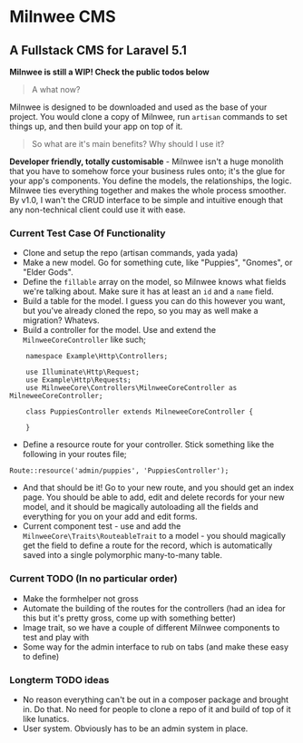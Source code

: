 # Milnwee CMS

## A Fullstack CMS for Laravel 5.1

__Milnwee is still a WIP! Check the public todos below__

> A what now?

Milnwee is designed to be downloaded and used as the base of your project. You would clone a copy of Milnwee, run `artisan` commands to set things up, and then build your app on top of it.

> So what are it's main benefits? Why should I use it?

__Developer friendly, totally customisable__ - Milnwee isn't a huge monolith that you have to somehow force your business rules onto; it's the glue for your app's components. You define the models, the relationships, the logic. Milnwee ties everything together and makes the whole process smoother. By v1.0, I wan't the CRUD interface to be simple and intuitive enough that any non-technical client could use it with ease.

### Current Test Case Of Functionality

- Clone and setup the repo (artisan commands, yada yada)
- Make a new model. Go for something cute, like "Puppies", "Gnomes", or "Elder Gods".
- Define the `fillable` array on the model, so Milnwee knows what fields we're talking about. Make sure it has at least an `id` and a `name` field.
- Build a table for the model. I guess you can do this however you want, but you've already cloned the repo, so you may as well make a migration? Whatevs.
- Build a controller for the model. Use and extend the `MilnweeCoreController` like such;
````
    namespace Example\Http\Controllers;

    use Illuminate\Http\Request;
    use Example\Http\Requests;
    use MilnweeCore\Controllers\MilnweeCoreController as MilneweeCoreController;

    class PuppiesController extends MilneweeCoreController {

    }
````
- Define a resource route for your controller. Stick something like the following in your routes file;
````
Route::resource('admin/puppies', 'PuppiesController');
````
- And that should be it! Go to your new route, and you should get an index page. You should be able to add, edit and delete records for your new model, and it should be magically autoloading all the fields and everything for you on your add and edit forms.
- Current component test - use and add the `MilnweeCore\Traits\RouteableTrait` to a model - you should magically get the field to define a route for the record, which is automatically saved into a single polymorphic many-to-many table.

### Current TODO (In no particular order)

- Make the formhelper not gross
- Automate the building of the routes for the controllers (had an idea for this but it's pretty gross, come up with something better)
- Image trait, so we have a couple of different Milnwee components to test and play with
- Some way for the admin interface to rub on tabs (and make these easy to define)

### Longterm TODO ideas

- No reason everything can't be out in a composer package and brought in. Do that. No need for people to clone
a repo of it and build of top of it like lunatics.
- User system. Obviously has to be an admin system in place.
